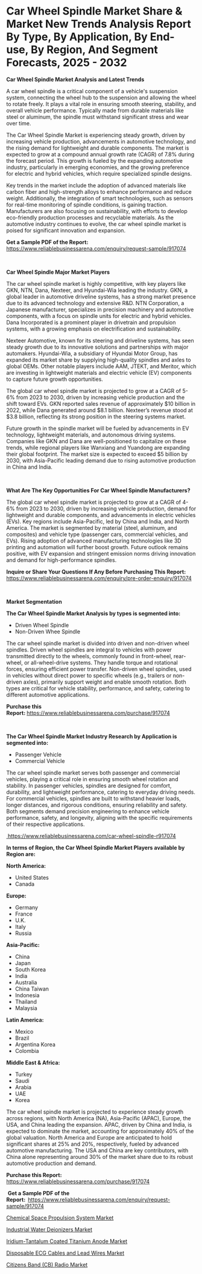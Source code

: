 <p><h1>Car Wheel Spindle Market Share & Market New Trends Analysis Report By Type, By Application, By End-use, By Region, And Segment Forecasts, 2025 - 2032</h1></p><p><strong>Car Wheel Spindle Market Analysis and Latest Trends</strong></p>
<p><p>A car wheel spindle is a critical component of a vehicle's suspension system, connecting the wheel hub to the suspension and allowing the wheel to rotate freely. It plays a vital role in ensuring smooth steering, stability, and overall vehicle performance. Typically made from durable materials like steel or aluminum, the spindle must withstand significant stress and wear over time.</p><p>The Car Wheel Spindle Market is experiencing steady growth, driven by increasing vehicle production, advancements in automotive technology, and the rising demand for lightweight and durable components. The market is expected to grow at a compound annual growth rate (CAGR) of 7.8% during the forecast period. This growth is fueled by the expanding automotive industry, particularly in emerging economies, and the growing preference for electric and hybrid vehicles, which require specialized spindle designs.</p><p>Key trends in the market include the adoption of advanced materials like carbon fiber and high-strength alloys to enhance performance and reduce weight. Additionally, the integration of smart technologies, such as sensors for real-time monitoring of spindle conditions, is gaining traction. Manufacturers are also focusing on sustainability, with efforts to develop eco-friendly production processes and recyclable materials. As the automotive industry continues to evolve, the car wheel spindle market is poised for significant innovation and expansion.</p></p>
<p><strong>Get a Sample PDF of the Report:&nbsp;</strong> <a href="https://www.reliablebusinessarena.com/enquiry/request-sample/917074?utm_campaign=2039&utm_medium=2&utm_source=Github&utm_content=ia&utm_term=22012025&utm_id=car-wheel-spindle">https://www.reliablebusinessarena.com/enquiry/request-sample/917074</a></p>
<p>&nbsp;</p>
<p><strong>Car Wheel Spindle Major Market Players</strong></p>
<p><p>The car wheel spindle market is highly competitive, with key players like GKN, NTN, Dana, Nexteer, and Hyundai-Wia leading the industry. GKN, a global leader in automotive driveline systems, has a strong market presence due to its advanced technology and extensive R&D. NTN Corporation, a Japanese manufacturer, specializes in precision machinery and automotive components, with a focus on spindle units for electric and hybrid vehicles. Dana Incorporated is a prominent player in drivetrain and propulsion systems, with a growing emphasis on electrification and sustainability.</p><p>Nexteer Automotive, known for its steering and driveline systems, has seen steady growth due to its innovative solutions and partnerships with major automakers. Hyundai-Wia, a subsidiary of Hyundai Motor Group, has expanded its market share by supplying high-quality spindles and axles to global OEMs. Other notable players include AAM, JTEKT, and Meritor, which are investing in lightweight materials and electric vehicle (EV) components to capture future growth opportunities.</p><p>The global car wheel spindle market is projected to grow at a CAGR of 5-6% from 2023 to 2030, driven by increasing vehicle production and the shift toward EVs. GKN reported sales revenue of approximately $10 billion in 2022, while Dana generated around $8.1 billion. Nexteer’s revenue stood at $3.8 billion, reflecting its strong position in the steering systems market.</p><p>Future growth in the spindle market will be fueled by advancements in EV technology, lightweight materials, and autonomous driving systems. Companies like GKN and Dana are well-positioned to capitalize on these trends, while regional players like Wanxiang and Yuandong are expanding their global footprint. The market size is expected to exceed $5 billion by 2030, with Asia-Pacific leading demand due to rising automotive production in China and India.</p></p>
<p>&nbsp;</p>
<p><strong>What Are The Key Opportunities For Car Wheel Spindle Manufacturers?</strong></p>
<p><p>The global car wheel spindle market is projected to grow at a CAGR of 4-6% from 2023 to 2030, driven by increasing vehicle production, demand for lightweight and durable components, and advancements in electric vehicles (EVs). Key regions include Asia-Pacific, led by China and India, and North America. The market is segmented by material (steel, aluminum, and composites) and vehicle type (passenger cars, commercial vehicles, and EVs). Rising adoption of advanced manufacturing technologies like 3D printing and automation will further boost growth. Future outlook remains positive, with EV expansion and stringent emission norms driving innovation and demand for high-performance spindles.</p></p>
<p><strong>Inquire or Share Your Questions If Any Before Purchasing This Report:</strong> <a href="https://www.reliablebusinessarena.com/enquiry/pre-order-enquiry/917074?utm_campaign=2039&utm_medium=2&utm_source=Github&utm_content=ia&utm_term=22012025&utm_id=car-wheel-spindle">https://www.reliablebusinessarena.com/enquiry/pre-order-enquiry/917074</a></p>
<p>&nbsp;</p>
<p><strong>Market Segmentation</strong></p>
<p><strong>The Car Wheel Spindle Market Analysis by types is segmented into:</strong></p>
<p><ul><li>Driven Wheel Spindle</li><li>Non-Driven Whee Spindle</li></ul></p>
<p><p>The car wheel spindle market is divided into driven and non-driven wheel spindles. Driven wheel spindles are integral to vehicles with power transmitted directly to the wheels, commonly found in front-wheel, rear-wheel, or all-wheel-drive systems. They handle torque and rotational forces, ensuring efficient power transfer. Non-driven wheel spindles, used in vehicles without direct power to specific wheels (e.g., trailers or non-driven axles), primarily support weight and enable smooth rotation. Both types are critical for vehicle stability, performance, and safety, catering to different automotive applications.</p></p>
<p><strong>Purchase this Report:&nbsp;</strong><a href="https://www.reliablebusinessarena.com/purchase/917074?utm_campaign=2039&utm_medium=2&utm_source=Github&utm_content=ia&utm_term=22012025&utm_id=car-wheel-spindle">https://www.reliablebusinessarena.com/purchase/917074</a></p>
<p>&nbsp;</p>
<p><strong>The Car Wheel Spindle Market Industry Research by Application is segmented into:</strong></p>
<p><ul><li>Passenger Vehicle</li><li>Commercial Vehicle</li></ul></p>
<p><p>The car wheel spindle market serves both passenger and commercial vehicles, playing a critical role in ensuring smooth wheel rotation and stability. In passenger vehicles, spindles are designed for comfort, durability, and lightweight performance, catering to everyday driving needs. For commercial vehicles, spindles are built to withstand heavier loads, longer distances, and rigorous conditions, ensuring reliability and safety. Both segments demand precision engineering to enhance vehicle performance, safety, and longevity, aligning with the specific requirements of their respective applications.</p></p>
<p><a href="https://www.reliablebusinessarena.com/car-wheel-spindle-r917074?utm_campaign=2039&utm_medium=2&utm_source=Github&utm_content=ia&utm_term=22012025&utm_id=car-wheel-spindle">&nbsp;https://www.reliablebusinessarena.com/car-wheel-spindle-r917074</a></p>
<p><strong>In terms of Region, the Car Wheel Spindle Market Players available by Region are:</strong></p>
<p>
    <p> <strong> North America: </strong>
        <ul>
            <li>United States</li>
            <li>Canada</li>
        </ul>
        </p> 
    <p> <strong> Europe: </strong>
        <ul>
            <li>Germany</li>
            <li>France</li>
            <li>U.K.</li>
            <li>Italy</li>
            <li>Russia</li>
        </ul>
        </p> 
    <p> <strong> Asia-Pacific: </strong>
        <ul>
            <li>China</li>
            <li>Japan</li>
            <li>South Korea</li>
            <li>India</li>
            <li>Australia</li>
            <li>China Taiwan</li>
            <li>Indonesia</li>
            <li>Thailand</li>
            <li>Malaysia</li>
        </ul>
        </p> 
    <p> <strong> Latin America: </strong>
        <ul>
            <li>Mexico</li>
            <li>Brazil</li>
            <li>Argentina Korea</li>
            <li>Colombia</li>
        </ul>
        </p> 
    <p> <strong> Middle East & Africa: </strong>
        <ul>
            <li>Turkey</li>
            <li>Saudi</li>
            <li>Arabia</li>
            <li>UAE</li>
            <li>Korea</li>
        </ul>
    </p>
    </p>
<p><p>The car wheel spindle market is projected to experience steady growth across regions, with North America (NA), Asia-Pacific (APAC), Europe, the USA, and China leading the expansion. APAC, driven by China and India, is expected to dominate the market, accounting for approximately 40% of the global valuation. North America and Europe are anticipated to hold significant shares at 25% and 20%, respectively, fueled by advanced automotive manufacturing. The USA and China are key contributors, with China alone representing around 30% of the market share due to its robust automotive production and demand.</p></p>
<p><strong>Purchase this Report: </strong><a href="https://www.reliablebusinessarena.com/purchase/917074?utm_campaign=2039&utm_medium=2&utm_source=Github&utm_content=ia&utm_term=22012025&utm_id=car-wheel-spindle">https://www.reliablebusinessarena.com/purchase/917074</a></p>
<p>&nbsp;<strong>Get a Sample PDF of the Report:&nbsp;&nbsp;</strong><a href="https://www.reliablebusinessarena.com/enquiry/request-sample/917074?utm_campaign=2039&utm_medium=2&utm_source=Github&utm_content=ia&utm_term=22012025&utm_id=car-wheel-spindle">https://www.reliablebusinessarena.com/enquiry/request-sample/917074</a></p>
<p><strong></strong></p>
<p><p><a href="https://www.linkedin.com/pulse/market-analysis-chemical-space-propulsion-system-trends-4vvdc?utm_campaign=2039&utm_medium=2&utm_source=Github&utm_content=ia&utm_term=22012025&utm_id=car-wheel-spindle">Chemical Space Propulsion System Market</a></p><p><a href="https://www.linkedin.com/pulse/future-outlook-industrial-water-deionizers-market-key-growth-kquhc?utm_campaign=2039&utm_medium=2&utm_source=Github&utm_content=ia&utm_term=22012025&utm_id=car-wheel-spindle">Industrial Water Deionizers Market</a></p><p><a href="https://www.linkedin.com/pulse/global-iridium-tantalum-coated-titanium-anode-market-overview-ccvce?utm_campaign=2039&utm_medium=2&utm_source=Github&utm_content=ia&utm_term=22012025&utm_id=car-wheel-spindle">Iridium-Tantalum Coated Titanium Anode Market</a></p><p><a href="https://www.linkedin.com/pulse/global-disposable-ecg-cables-lead-wires-market-forecast-2025--eiaqe?utm_campaign=2039&utm_medium=2&utm_source=Github&utm_content=ia&utm_term=22012025&utm_id=car-wheel-spindle">Disposable ECG Cables and Lead Wires Market</a></p><p><a href="https://www.linkedin.com/pulse/projected-growth-citizens-band-cb-radio-market-key-forces-7w5lf?utm_campaign=2039&utm_medium=2&utm_source=Github&utm_content=ia&utm_term=22012025&utm_id=car-wheel-spindle">Citizens Band (CB) Radio Market</a></p></p>